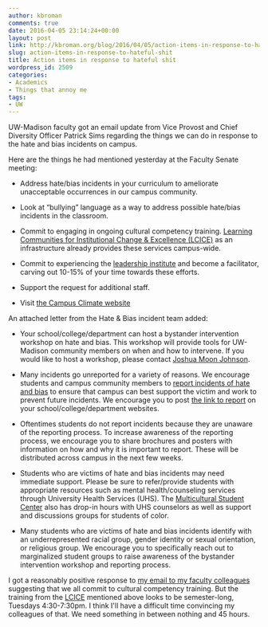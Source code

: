 ```yaml
---
author: kbroman
comments: true
date: 2016-04-05 23:14:24+00:00
layout: post
link: http://kbroman.org/blog/2016/04/05/action-items-in-response-to-hateful-shit/
slug: action-items-in-response-to-hateful-shit
title: Action items in response to hateful shit
wordpress_id: 2509
categories:
- Academics
- Things that annoy me
tags:
- UW
---
```


UW-Madison faculty got an email update from Vice Provost and Chief Diversity Officer Patrick Sims regarding the things we can do in response to the hate and bias incidents on campus.

Here are the things he had mentioned yesterday at the Faculty Senate meeting:



	
  * Address hate/bias incidents in your curriculum to ameliorate unacceptable occurrences in our campus community.

	
  * Look at “bullying” language as a way to address possible hate/bias incidents in the classroom.

	
  * Commit to engaging in ongoing cultural competency training. [Learning Communities for Institutional Change & Excellence (LCICE)](http://www.library.wisc.edu/lcice/) as an infrastructure already provides these services campus-wide.

	
  * Commit to experiencing the [leadership institute](http://www.library.wisc.edu/lcice/) and become a facilitator, carving out 10-15% of your time towards these efforts.

	
  * Support the request for additional staff.

	
  * Visit [the Campus Climate website](https://campusclimate.wisc.edu)


An attached letter from the Hate & Bias incident team added:

	
  * Your school/college/department can host a bystander intervention workshop on hate and bias. This workshop will provide tools for UW-Madison community members on when and how to intervene. If you would like to host a workshop, please contact [Joshua Moon Johnson](mailto:Joshua.johnson@wisc.edu).

	
  * Many incidents go unreported for a variety of reasons. We encourage students and campus community members to [report incidents of hate and bias](www.students.wisc.edu/reporthate) to ensure that campus can best support the victim and work to prevent future incidents. We encourage you to post [the link to report](www.students.wisc.edu/reporthate) on your school/college/department websites.

	
  * Oftentimes students do not report incidents because they are unaware of the reporting process. To increase awareness of the reporting process, we encourage you to share brochures and posters with information on how and why it is important to report. These will be distributed across campus in the next few weeks.

	
  * Students who are victims of hate and bias incidents may need immediate support. Please be sure to refer/provide students with appropriate resources such as mental health/counseling services through University Health Services (UHS). The [Multicultural Student Center](http://msc.wisc.edu) also has drop-in hours with UHS counselors as well as support and discussions groups for students of color.

	
  * Many students who are victims of hate and bias incidents identify with an underrepresented racial group, gender identity or sexual orientation, or religious group. We encourage you to specifically reach out to marginalized student groups to raise awareness of the bystander intervention workshop and reporting process.


I got a reasonably positive response to [my email to my faculty colleagues](http://kbroman.org/blog/2016/04/04/hateful-shit-at-uw-madison/) suggesting that we all commit to cultural competency training. But the training from the [LCICE](http://www.library.wisc.edu/lcice/) mentioned above looks to be semester-long, Tuesdays 4:30-7:30pm. I think I'll have a difficult time convincing my colleagues of that. We need something in between nothing and 45 hours.
